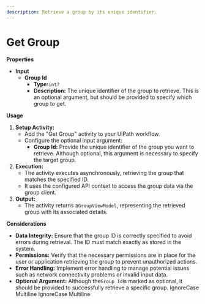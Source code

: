 ```yaml
---
description: Retrieve a group by its unique identifier.
---
```


# Get Group

**Properties**

* **Input**
  * **Group Id**
    * **Type:**`int?`
    * **Description:** The unique identifier of the group to retrieve. This is an optional argument, but should be provided to specify which group to get.

**Usage**

1. **Setup Activity:**
   * Add the "Get Group" activity to your UiPath workflow.
   * Configure the optional input argument:
     * **Group Id:** Provide the unique identifier of the group you want to retrieve. Although optional, this argument is necessary to specify the target group.
2. **Execution:**
   * The activity executes asynchronously, retrieving the group that matches the specified ID.
   * It uses the configured API context to access the group data via the group client.
3. **Output:**
   * The activity returns a`GroupViewModel`, representing the retrieved group with its associated details.

**Considerations**

* **Data Integrity:** Ensure that the group ID is correctly specified to avoid errors during retrieval. The ID must match exactly as stored in the system.
* **Permissions:** Verify that the necessary permissions are in place for the user or application retrieving the group to prevent unauthorized actions.
* **Error Handling:** Implement error handling to manage potential issues such as network connectivity problems or invalid input data.
* **Optional Argument:** Although the`Group Id`is marked as optional, it should be provided to successfully retrieve a specific group.
 IgnoreCase Multiline IgnoreCase Multiline
